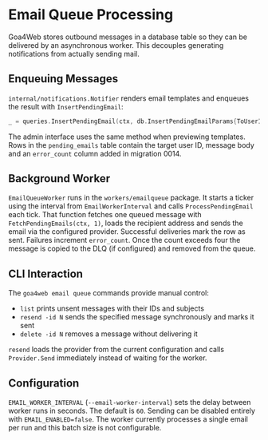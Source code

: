 # Email Queue Processing

Goa4Web stores outbound messages in a database table so they can be delivered by
an asynchronous worker. This decouples generating notifications from actually
sending mail.

## Enqueuing Messages

`internal/notifications.Notifier` renders email templates and enqueues the
result with `InsertPendingEmail`:

```go
_ = queries.InsertPendingEmail(ctx, db.InsertPendingEmailParams{ToUserID: uid, Body: string(msg)})
```

The admin interface uses the same method when previewing templates. Rows in the
`pending_emails` table contain the target user ID, message body and an
`error_count` column added in migration 0014.

## Background Worker

`EmailQueueWorker` runs in the `workers/emailqueue` package. It starts a ticker
using the interval from `EmailWorkerInterval` and calls
`ProcessPendingEmail` each tick. That function fetches one queued message with
`FetchPendingEmails(ctx, 1)`, loads the recipient address and sends the email via
the configured provider. Successful deliveries mark the row as sent. Failures
increment `error_count`. Once the count exceeds four the message is copied to the
DLQ (if configured) and removed from the queue.

## CLI Interaction

The `goa4web email queue` commands provide manual control:

- `list` prints unsent messages with their IDs and subjects
- `resend -id N` sends the specified message synchronously and marks it sent
- `delete -id N` removes a message without delivering it

`resend` loads the provider from the current configuration and calls
`Provider.Send` immediately instead of waiting for the worker.

## Configuration

`EMAIL_WORKER_INTERVAL` (`--email-worker-interval`) sets the delay between worker
runs in seconds. The default is `60`. Sending can be disabled entirely with
`EMAIL_ENABLED=false`. The worker currently processes a single email per run and
this batch size is not configurable.
